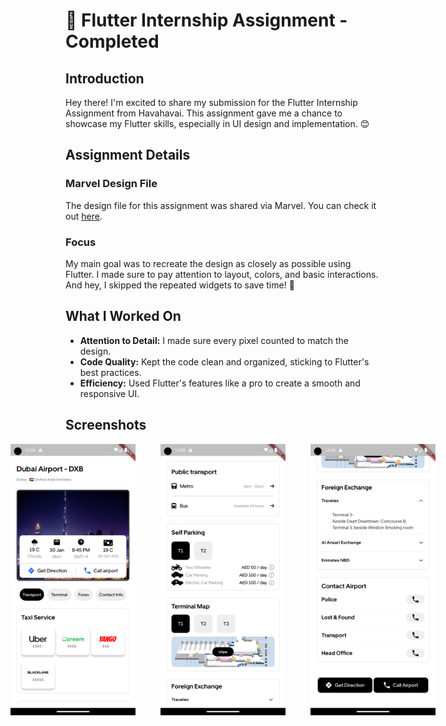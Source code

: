 # 🚀 Flutter Internship Assignment - Completed

## Introduction

Hey there! I'm excited to share my submission for the Flutter Internship Assignment from Havahavai. This assignment gave me a chance to showcase my Flutter skills, especially in UI design and implementation. 😊

## Assignment Details

### Marvel Design File

The design file for this assignment was shared via Marvel. You can check it out [here](https://marvelapp.com/prototype/1076197/screen/93923389/handoff).

### Focus

My main goal was to recreate the design as closely as possible using Flutter. I made sure to pay attention to layout, colors, and basic interactions. And hey, I skipped the repeated widgets to save time! 🎨

## What I Worked On

- **Attention to Detail:** I made sure every pixel counted to match the design.
- **Code Quality:** Kept the code clean and organized, sticking to Flutter's best practices.
- **Efficiency:** Used Flutter's features like a pro to create a smooth and responsive UI.


## Screenshots


<div style="display: flex; justify-content: center;">
    <img src="screenshots/Screenshot_1710095797.png" alt="Screenshot 1" style="width: 200px; margin-right: 40px;">
    <img src="screenshots/Screenshot_1710095804.png" alt="Screenshot 2" style="width: 200px; margin-right: 40px;">
    <img src="screenshots/Screenshot_1710095812.png" alt="Screenshot 3" style="width: 200px;">
</div>
